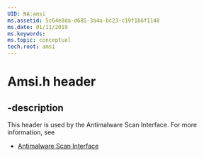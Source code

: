 ```yaml
---
UID: NA:amsi
ms.assetid: 5c64e8da-d685-3a4a-bc23-c19f1b6f1148
ms.date: 01/11/2019
ms.keywords: 
ms.topic: conceptual
tech.root: amsi
---
```


# Amsi.h header

## -description

This header is used by the Antimalware Scan Interface. For more information, see

- [Antimalware Scan Interface](../_amsi/index.md)
<br/>

